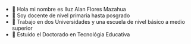 - 👋 Hola mi nombre es Iluz Alan Flores Mazahua
- 👀 Soy docente de nivel primaria hasta posgrado
- 🌱 Trabajo en dos Universidades y una escuela de nivel básico a medio superior
- 💞️ Estuido el Doctorado en Tecnológia Educativa


<!---
IluzAlan/IluzAlan is a ✨ special ✨ repository because its `README.md` (this file) appears on your GitHub profile.
You can click the Preview link to take a look at your changes.
--->
